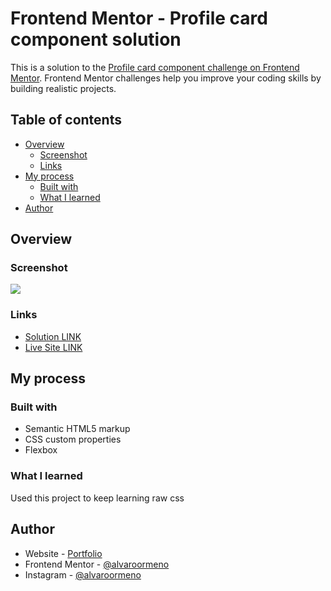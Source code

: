 # Frontend Mentor - Profile card component solution

This is a solution to the [Profile card component challenge on Frontend Mentor](https://www.frontendmentor.io/challenges/profile-card-component-cfArpWshJ). Frontend Mentor challenges help you improve your coding skills by building realistic projects.

## Table of contents

- [Overview](#overview)
  - [Screenshot](#screenshot)
  - [Links](#links)
- [My process](#my-process)
  - [Built with](#built-with)
  - [What I learned](#what-i-learned)
- [Author](#author)

## Overview

### Screenshot

![](images/screenshot.png)

### Links

- [Solution LINK](https://www.frontendmentor.io/challenges/nft-preview-card-component-SbdUL_w0U/hub/nft-preview-component-card-s_4Tzn1OBC)
- [Live Site LINK](https://alvaro-frontend-mentor-projects.github.io/nft-preview-card-component/)

## My process

### Built with

- Semantic HTML5 markup
- CSS custom properties
- Flexbox

### What I learned

Used this project to keep learning raw css

## Author

- Website - [Portfolio](https://alvaroormeno.github.io/alvaro-portfolio-v1/)
- Frontend Mentor - [@alvaroormeno](https://www.frontendmentor.io/profile/alvaroormeno)
- Instagram - [@alvaroormeno](https://www.instagram.com/alvaroormeno/)
